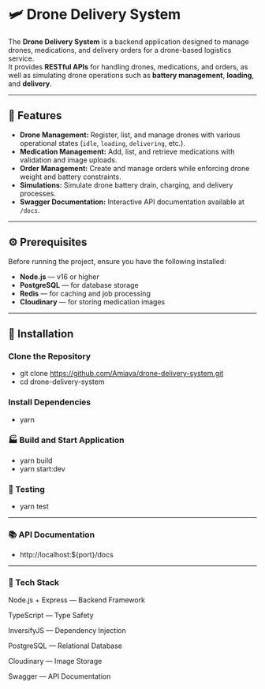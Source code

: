 # 🛩️ Drone Delivery System

The **Drone Delivery System** is a backend application designed to manage drones, medications, and delivery orders for a drone-based logistics service.  
It provides **RESTful APIs** for handling drones, medications, and orders, as well as simulating drone operations such as **battery management**, **loading**, and **delivery**.

---

## 🚀 Features

- **Drone Management:** Register, list, and manage drones with various operational states (`idle`, `loading`, `delivering`, etc.).
- **Medication Management:** Add, list, and retrieve medications with validation and image uploads.
- **Order Management:** Create and manage orders while enforcing drone weight and battery constraints.
- **Simulations:** Simulate drone battery drain, charging, and delivery processes.
- **Swagger Documentation:** Interactive API documentation available at `/docs`.

---

## ⚙️ Prerequisites

Before running the project, ensure you have the following installed:

- **Node.js** — v16 or higher
- **PostgreSQL** — for database storage
- **Redis** — for caching and job processing
- **Cloudinary** — for storing medication images

---

## 🧩 Installation

### Clone the Repository

- git clone https://github.com/Amiaya/drone-delivery-system.git
- cd drone-delivery-system

### Install Dependencies

- yarn

### 🏭 Build and Start Application

- yarn build
- yarn start:dev

### 🧹 Testing

- yarn test

---

### 📚 API Documentation

- http://localhost:${port}/docs

---

### 🧠 Tech Stack

Node.js + Express — Backend Framework

TypeScript — Type Safety

InversifyJS — Dependency Injection

PostgreSQL — Relational Database

Cloudinary — Image Storage

Swagger — API Documentation

